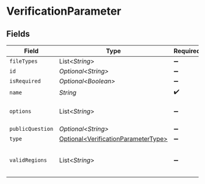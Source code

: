 # VerificationParameter


## Fields

| Field                                                                                    | Type                                                                                     | Required                                                                                 | Description                                                                              |
| ---------------------------------------------------------------------------------------- | ---------------------------------------------------------------------------------------- | ---------------------------------------------------------------------------------------- | ---------------------------------------------------------------------------------------- |
| `fileTypes`                                                                              | List\<*String*>                                                                          | :heavy_minus_sign:                                                                       | valid file mime types                                                                    |
| `id`                                                                                     | *Optional\<String>*                                                                      | :heavy_minus_sign:                                                                       | N/A                                                                                      |
| `isRequired`                                                                             | *Optional\<Boolean>*                                                                     | :heavy_minus_sign:                                                                       | N/A                                                                                      |
| `name`                                                                                   | *String*                                                                                 | :heavy_check_mark:                                                                       | N/A                                                                                      |
| `options`                                                                                | List\<*String*>                                                                          | :heavy_minus_sign:                                                                       | options for MULTIPLE_CHOICE and MULTIPLE_SELECT                                          |
| `publicQuestion`                                                                         | *Optional\<String>*                                                                      | :heavy_minus_sign:                                                                       | N/A                                                                                      |
| `type`                                                                                   | [Optional\<VerificationParameterType>](../../models/shared/VerificationParameterType.md) | :heavy_minus_sign:                                                                       | N/A                                                                                      |
| `validRegions`                                                                           | List\<*String*>                                                                          | :heavy_minus_sign:                                                                       | {country}-{stateprovince/territory} or just {country} 2-digit ISO codes                  |